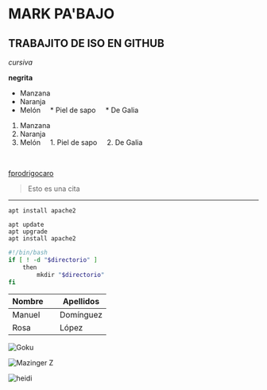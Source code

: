 # MARK PA'BAJO

## TRABAJITO DE ISO EN GITHUB

<!-- FORMATOS -->

*cursiva*

**negrita**

<!-- LISTAS -->

* Manzana
* Naranja
* Melón
    * Piel de sapo
    * De Galia

1. Manzana
2. Naranja
3. Melón
    1. Piel de sapo
    2. De Galia

    <!-- ENLACES -->

[fprodrigocaro](https://fprodrigocaro.org)

<!-- CITAS -->

> Esto es una cita

<!-- LINEA HORIZONTAL -->

---
<!-- CÓDIGO -->

`apt install apache2`

```
apt update
apt upgrade
apt install apache2

```

<!-- CÓDIGOS CON COLORES -->

```sh
#!/bin/bash
if [ ! -d "$directorio" ]
    then
        mkdir "$directorio"
fi
```

<!-- TABLAS -->

| Nombre    | Apellidos |
|-----------| ----------|
|Manuel     | Domínguez |
|Rosa       | López     |

<!-- IMÁGENES -->

<!-- google: goku rtve -->
![Goku](https://img.rtve.es/imagenes/exposicion-muestra-origenes-dragon-ball/1657019154219.jpg)

<!-- En nuestro directorio -->

![Mazinger Z](/img/mazingerz.jpg)

<!-- En un subdirectorio -->

![heidi](/img/heidi.jpeg)
